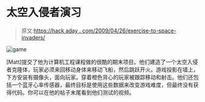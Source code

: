 # 太空入侵者演习

> 原文:[https://hack aday . com/2009/04/26/exercise-to-space-invaders/](https://hackaday.com/2009/04/26/exercising-to-space-invaders/)

![game](../Images/d6b0ed08eb07539090234e9dada9a591.png "game")

[Matt]提交了他为计算机工程课程做的很酷的期末项目。他们建造了一个太空入侵者克隆体，玩家必须来回移动身体来移动飞船，然后跳跃开火。游戏投影在墙上，下方安装有摄像头，面向玩家。穿着橙色背心的玩家被跟踪移动和射击。他们还包括一个蓝牙心率传感器，最终目标是使用这些数据来改变游戏难度，但最终没有获得代码。你可以在他的帖子末尾看到他们测试的视频。